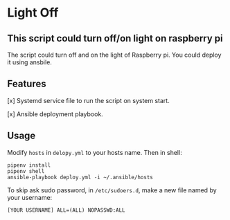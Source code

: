 # Light Off
## This script could turn off/on light on raspberry pi

The script could turn off and on the light of Raspberry pi. You could deploy it using ansbile.

## Features
[x] Systemd service file to run the script on system start.

[x] Ansible deployment playbook.

## Usage

Modify `hosts` in `delopy.yml` to your hosts name. Then in shell:
```
pipenv install
pipenv shell
ansible-playbook deploy.yml -i ~/.ansible/hosts
```

To skip ask sudo password, in `/etc/sudoers.d`, make a new file named by your username:
```
[YOUR USERNAME] ALL=(ALL) NOPASSWD:ALL
```